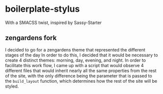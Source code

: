 # boilerplate-stylus
With a SMACSS twist, inspired by Sassy-Starter
## zengardens fork
I decided to go for a zengardens theme that represented the different stages of the day
In order to do this, I decided that it would be necessary to create 4 distinct themes: morning, day, evening, and night. 
In order to facilitate this work flow, I came up with a script that would 
observe 4 different files that would inherit nearly all the same properties from 
the rest of the site, with the only difference being the parameter that is passed
to the `build_layout` function, which determines how the rest of the site will be styled. 
